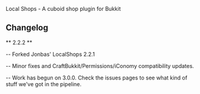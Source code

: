 Local Shops - A cuboid shop plugin for Bukkit

Changelog
-----------

** 2.2.2 **

-- Forked Jonbas' LocalShops 2.2.1

-- Minor fixes and CraftBukkit/Permissions/iConomy compatibility updates.

-- Work has begun on 3.0.0. Check the issues pages to see what kind of stuff we've got in the pipeline.
